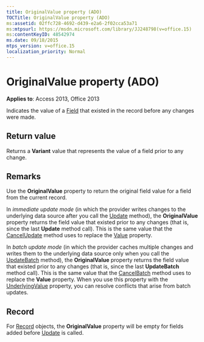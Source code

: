 ```yaml
---
title: OriginalValue property (ADO)
TOCTitle: OriginalValue property (ADO)
ms:assetid: 02ffc728-4692-d439-e2a6-2f02cca53a71
ms:mtpsurl: https://msdn.microsoft.com/library/JJ248798(v=office.15)
ms:contentKeyID: 48542974
ms.date: 09/18/2015
mtps_version: v=office.15
localization_priority: Normal
---
```


# OriginalValue property (ADO)

**Applies to**: Access 2013, Office 2013

Indicates the value of a [Field](field-object-ado.md) that existed in the record before any changes were made.

## Return value

Returns a **Variant** value that represents the value of a field prior to any change.

## Remarks

Use the **OriginalValue** property to return the original field value for a field from the current record.

In *immediate update mode* (in which the provider writes changes to the underlying data source after you call the [Update](update-method-ado.md) method), the **OriginalValue** property returns the field value that existed prior to any changes (that is, since the last **Update** method call). This is the same value that the [CancelUpdate](cancelupdate-method-ado.md) method uses to replace the [Value](value-property-ado.md) property.

In *batch update mode* (in which the provider caches multiple changes and writes them to the underlying data source only when you call the [UpdateBatch](updatebatch-method-ado.md) method), the **OriginalValue** property returns the field value that existed prior to any changes (that is, since the last **UpdateBatch** method call). This is the same value that the [CancelBatch](cancelbatch-method-ado.md) method uses to replace the **Value** property. When you use this property with the [UnderlyingValue](underlyingvalue-property-ado.md) property, you can resolve conflicts that arise from batch updates.

## Record

For [Record](record-object-ado.md) objects, the **OriginalValue** property will be empty for fields added before [Update](update-method-ado.md) is called.

